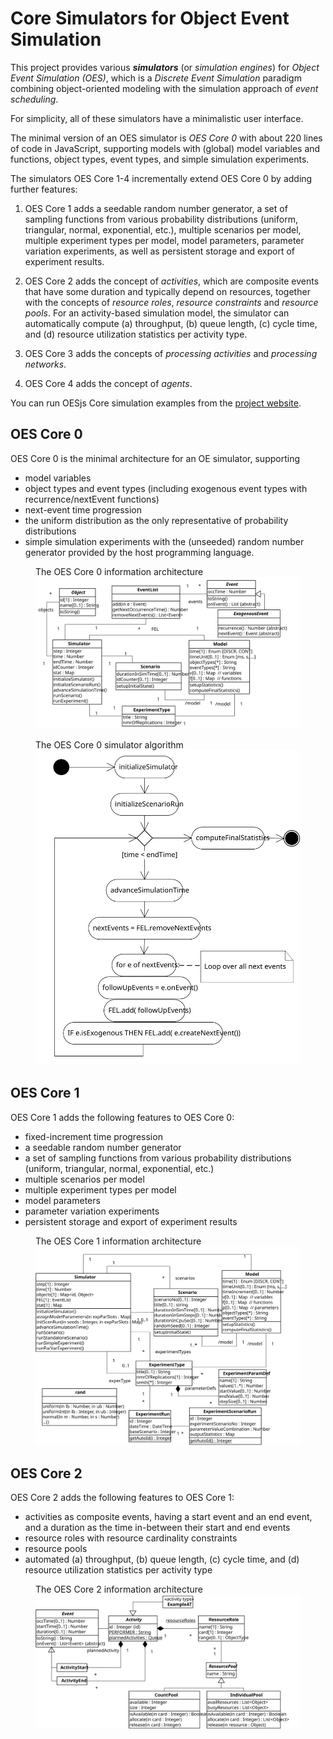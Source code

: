 # Core Simulators for Object Event Simulation
This project provides various ***simulators*** (or *simulation engines*) for *Object Event Simulation (OES)*,
which is a *Discrete Event Simulation* paradigm combining object-oriented modeling with the simulation approach of 
*event scheduling*.

For simplicity, all of these simulators have a minimalistic user interface.

The minimal version of an OES simulator is *OES Core 0* with about 220 lines of code in JavaScript,
supporting models with (global) model variables and functions, object types, event types, and simple simulation experiments. 

The simulators OES Core 1-4 incrementally extend OES Core 0 by adding further features:

1. OES Core 1 adds a seedable random number generator, a set of sampling functions from various probability distributions 
(uniform, triangular, normal, exponential, etc.), multiple scenarios per model, multiple experiment types per model, model parameters, 
parameter variation experiments, as well as persistent storage and export of experiment results.

2. OES Core 2 adds the concept of *activities*, which are composite events that have some duration and typically depend on resources,
together with the concepts of *resource roles*, *resource constraints* and *resource pools*. For an activity-based simulation model,
the simulator can automatically compute (a) throughput, (b) queue length, (c) cycle time, and (d) resource utilization statistics per activity type.

3. OES Core 3 adds the concepts of *processing activities* and *processing networks*.

4. OES Core 4 adds the concept of *agents*.

You can run OESjs Core simulation examples from the [project website](https://gwagner57.github.io/oes/).

## OES Core 0

OES Core 0 is the minimal architecture for an OE simulator, supporting  

- model variables 
- object types and event types (including exogenous event types with recurrence/nextEvent functions)
- next-event time progression
- the uniform distribution as the only representative of probability distributions
- simple simulation experiments with the (unseeded) random number generator provided by the host programming language.

<figure><figcaption>The OES Core 0 information architecture</figcaption>
 <img src="docs/OES-Core0.svg">
</figure>

<figure><figcaption>The OES Core 0 simulator algorithm</figcaption>
 <img src="docs/OES-Core0-runStandaloneScenario.svg">
</figure>

## OES Core 1

OES Core 1 adds the following features to OES Core 0:

- fixed-increment time progression
- a seedable random number generator
- a set of sampling functions from various probability distributions (uniform, triangular, normal, exponential, etc.)
- multiple scenarios per model
- multiple experiment types per model
- model parameters 
- parameter variation experiments
- persistent storage and export of experiment results 

<figure><figcaption>The OES Core 1 information architecture</figcaption>
 <img src="docs/OES-Core1.svg">
</figure>

## OES Core 2

OES Core 2 adds the following features to OES Core 1:

- activities as composite events, having a start event and an end event, and a duration as the time in-between their start and end events
- resource roles with resource cardinality constraints
- resource pools
- automated (a) throughput, (b) queue length, (c) cycle time, and (d) resource utilization statistics per activity type

<figure><figcaption>The OES Core 2 information architecture</figcaption>
 <img src="docs/OES-Core2.svg">
</figure>
